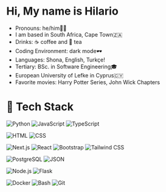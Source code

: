# Hi, My name is Hilario

<ul>
 <li> Pronouns: he/him👨🏾</li> 
 <li> I am based in South Africa, Cape Town🇿🇦</li> 
 <li> Drinks: ☕ coffee and 🍵 tea</li>
 <li> Coding Environment: dark mode🕶</li>
 <li> Languages: Shona, English, Turkçe!</li>
 <li> Tertiary: BSc. in Software Engineering🎓</li> 
 <li> European University of Lefke in Cyprus🇨🇾</li>
  <li>Favorite movies: Harry Potter Series, John Wick Chapters</li>
</ul>

# 💼 Tech Stack
![Python](https://img.shields.io/badge/Python-3776AB.svg?style=for-the-badge&logo=python&logoColor=white)
![JavaScript](https://img.shields.io/badge/JavaScript-F7DF1E.svg?style=for-the-badge&logo=JavaScript&logoColor=black)
![TypeScript](https://img.shields.io/badge/TypeScript-3178C6.svg?style=for-the-badge&logo=typescript&logoColor=white)

![HTML](https://img.shields.io/badge/HTML5-E34F26?style=for-the-badge&logo=html5&logoColor=white)
![CSS](https://img.shields.io/badge/-css3-1572B6?&style=for-the-badge&logo=css3&logoColor=white)

![Next.js](https://img.shields.io/badge/Next.js-000000.svg?style=for-the-badge&logo=next.js&logoColor=white)
![React](https://img.shields.io/badge/React-61DAFB.svg?style=for-the-badge&logo=React&logoColor=black)
![Bootstrap](https://img.shields.io/badge/Bootstrap-7952B3.svg?style=for-the-badge&logo=bootstrap&logoColor=white)
![Tailwind CSS](https://img.shields.io/badge/Tailwind_CSS-38B2AC.svg?style=for-the-badge&logo=tailwind-css&logoColor=white)

![PostgreSQL](https://img.shields.io/badge/PostgreSQL-336791.svg?style=for-the-badge&logo=postgresql&logoColor=white)
![JSON](https://img.shields.io/badge/JSON-000000.svg?style=for-the-badge&logo=json&logoColor=white)

![Node.js](https://img.shields.io/badge/Node.js-339933?style=for-the-badge&logo=nodedotjs&logoColor=white)
![Flask](https://img.shields.io/badge/Flask-000000.svg?style=for-the-badge&logo=flask&logoColor=white)

![Docker](https://img.shields.io/badge/Docker-2496ED.svg?style=for-the-badge&logo=Docker&logoColor=white)
![Bash](https://img.shields.io/badge/GNU%20Bash-4EAA25.svg?style=for-the-badge&logo=GNU-Bash&logoColor=white)
![Git](https://img.shields.io/badge/-Git-F05032?&style=for-the-badge&logo=git&logoColor=white)







